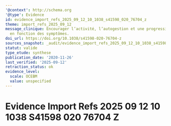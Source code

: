 ```yaml
---
'@context': http://schema.org
'@type': Evidence
id: evidence_import_refs_2025_09_12_10_1038_s41598_020_76704_z
theme: import_refs_2025_09_12
message_clinique: Encourager l’activité, l’autogestion et une progression graduée
  en fonction des symptômes.
doi_url: https://doi.org/10.1038/s41598-020-76704-z
sources_snapshot: _audit/evidence_import_refs_2025_09_12_10_1038_s41598_020_76704_z.json
statut: valide
type_etude: synthese
publication_date: '2020-11-26'
last_verified: '2025-09-12'
retraction_status: ok
evidence_level:
  scale: OCEBM
  value: unspecified
---
```

# Evidence Import Refs 2025 09 12 10 1038 S41598 020 76704 Z

